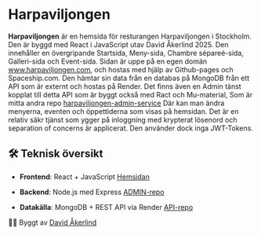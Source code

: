 # Harpaviljongen

**Harpaviljongen** är en hemsida för resturangen Harpaviljongen i Stockholm. Den är byggd med React i JavaScript utav David Åkerlind 2025. Den innehåller en övergripande Startsida, Meny-sida, Chambre sépareé-sida,  Galleri-sida och Event-sida. Sidan är uppe på en egen domän www.harpaviljongen.com, och hostas med hjälp av Github-pages och Spaceship.com.
Den hämtar sin data från en databas på MongoDB från ett API som är externt och hostas på Render. Det finns även en Admin tänst kopplat till detta API som är byggt också med Ract och Mu-material, Som är mitta andra repo [harpaviljongen-admin-service](https://github.com/DavidAkerlind/harpaviljongen-admin-service) Där kan man ändra menyerna, eventen och öppettiderna som visas på hemsidan. Det är en relativ säkr tjänst som ygger på inloggning med krypterat lösenord och separation of concerns är applicerat. Den använder dock inga JWT-Tokens. 

## 🛠️ Teknisk översikt
- **Frontend**: React + JavaScript [Hemsidan](https://harpaviljongen.com/)

- **Backend**: Node.js med Express [ADMIN-repo](https://github.com/DavidAkerlind/harpaviljongen-admin-service)
- **Datakälla**: MongoDB + REST API via Render [API-repo](https://github.com/DavidAkerlind/harpaviljongen-DB-API)

🧑‍💻 Byggt av [David Åkerlind](https://github.com/DavidAkerlind)
